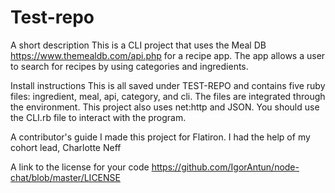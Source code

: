 # Test-repo

A short description
This is a CLI project that uses the Meal DB https://www.themealdb.com/api.php for a recipe app. The app allows a user to search for recipes by using categories and ingredients. 

Install instructions
This is all saved under TEST-REPO and contains five ruby files: ingredient, meal, api, category, and cli. The files are integrated through the environment. This project also uses net:http and JSON. You should use the CLI.rb file to interact with the program. 

A contributor's guide
I made this project for Flatiron. I had the help of my cohort lead, Charlotte Neff 


A link to the license for your code
https://github.com/IgorAntun/node-chat/blob/master/LICENSE